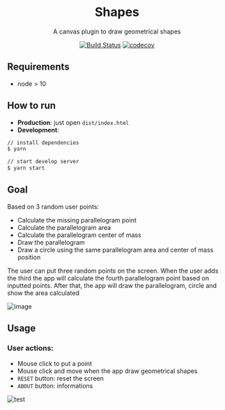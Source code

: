 <h1 align="center">Shapes</h1>

<div align="center">  
  
A canvas plugin to draw geometrical shapes

[![Build Status](https://travis-ci.org/pedrofurst/shapes.svg?branch=master)](https://travis-ci.org/pedrofurst/shapes)
[![codecov](https://codecov.io/gh/pedrofurst/shapes/branch/master/graph/badge.svg)](https://codecov.io/gh/pedrofurst/shapes)

</div>

## Requirements
  * node > 10
  
## How to run 
  * **Production**: just open `dist/index.html`
  * **Development**: 
```sh
// install dependencies
$ yarn

// start develop server
$ yarn start
```
## Goal 
Based on 3 random user points:
  * Calculate the missing parallelogram point 
  * Calculate the parallelogram area 
  * Calculate the parallelogram center of mass 
  * Draw the parallelogram 
  * Draw a circle using the same parallelogram area and center of mass position 
 
The user can put three random points on the screen. 
When the user adds the third the app will calculate the fourth parallelogram point based on inputted points. 
After that, the app will draw the parallelogram, circle and show the area calculated

![image](https://user-images.githubusercontent.com/4452152/67042309-fd629800-f0fd-11e9-9bb0-8007a1e8d322.png)

## Usage
### User actions: 
  * Mouse click to put a point 
  * Mouse click and move when the app draw geometrical shapes
  * `RESET` button: reset the screen 
  * `ABOUT` button: informations

![test](https://user-images.githubusercontent.com/4452152/67043241-0fddd100-f100-11e9-8ae6-5ccd53e09e7b.gif)


